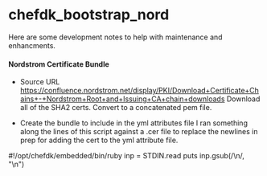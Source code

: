 # chefdk_bootstrap_nord

Here are some development notes to help with maintenance and enhancments.

#### Nordstrom Certificate Bundle

* Source URL
https://confluence.nordstrom.net/display/PKI/Download+Certificate+Chains+-+Nordstrom+Root+and+Issuing+CA+chain+downloads
Download all of the SHA2 certs. Convert to a concatenated pem file.

* Create the bundle to include in the yml attributes file
I ran something along the lines of this script against a .cer file to replace the newlines in prep for
adding the cert to the yml attribute file.

#!/opt/chefdk/embedded/bin/ruby
inp = STDIN.read
puts inp.gsub(/\n/, "\\n")

